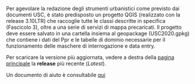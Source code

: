
Per agevolare la redazione degli strumenti urbanistici come previsto dai documenti USC, è stato predisposto un progetto QGIS (realizzato con la release 3.10LTR) che raccoglie tutte le classi descritte in specifica (Fascicolo 3), oltre a una serie di servizi di mappa precaricati.
Il progetto deve essere salvato in una cartella insiema al geopackage (USC2020.gpkg) che contiene i dati del Ppr e le tabelle di dominio necessarie per il funzionamento delle maschere di interrogazione e data entry.

Per scaricare la versione più aggiornata, vedere a destra della [pagina principale](USC2020) la <b>release</b> più recente (*Latest*).


Un documento di aiuto è consultabile [qui](https://docs.google.com/document/d/1Fz5zn54UdLSFZMBj04jOkxKPfY_u2rV75DFCAJcHPvU/view)
